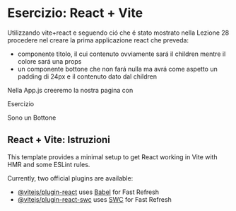 # Esercizio: React + Vite

Utilizzando vite+react e seguendo ció che é stato mostrato nella Lezione 28 procedere nel creare la prima applicazione react che preveda:


- componente titolo, il cui contenuto ovviamente sará il children mentre il colore sará una props
- un componente bottone che non fará nulla ma avrá come aspetto un padding di 24px e il contenuto dato dal children

Nella App.js creeremo la nostra pagina con

<Titolo> Esercizio </Titolo>

<Bottone> Sono un Bottone </Bottone>

## React + Vite: Istruzioni

This template provides a minimal setup to get React working in Vite with HMR and some ESLint rules.

Currently, two official plugins are available:

- [@vitejs/plugin-react](https://github.com/vitejs/vite-plugin-react/blob/main/packages/plugin-react/README.md) uses [Babel](https://babeljs.io/) for Fast Refresh
- [@vitejs/plugin-react-swc](https://github.com/vitejs/vite-plugin-react-swc) uses [SWC](https://swc.rs/) for Fast Refresh
